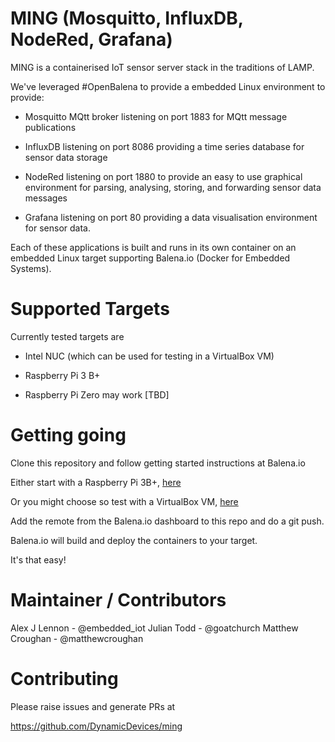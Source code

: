 # MING (Mosquitto, InfluxDB, NodeRed, Grafana)

MING is a containerised IoT sensor server stack in the traditions of LAMP.

We've leveraged #OpenBalena to provide a embedded Linux environment to provide:

- Mosquitto MQtt broker listening on port 1883 for MQtt message publications

- InfluxDB listening on port 8086 providing a time series database for sensor data storage

- NodeRed listening on port 1880 to provide an easy to use graphical environment for parsing,
  analysing, storing, and forwarding sensor data messages

- Grafana listening on port 80 providing a data visualisation environment for sensor data.

Each of these applications is built and runs in its own container on an
embedded Linux target supporting Balena.io (Docker for Embedded Systems).

# Supported Targets

Currently tested targets are

- Intel NUC (which can be used for testing in a VirtualBox VM)

- Raspberry Pi 3 B+

- Raspberry Pi Zero may work [TBD]

# Getting going

Clone this repository and follow getting started instructions at Balena.io

Either start with a Raspberry Pi 3B+, [here](https://www.balena.io/os/docs/raspberrypi3/getting-started)

Or you might choose so test with a VirtualBox VM, [here](https://www.balena.io/blog/no-hardware-use-virtualbox)

Add the remote from the Balena.io dashboard to this repo and do a git push.

Balena.io will build and deploy the containers to your target.

It's that easy!

# Maintainer / Contributors

Alex J Lennon - @embedded_iot
Julian Todd - @goatchurch
Matthew Croughan - @matthewcroughan

# Contributing

Please raise issues and generate PRs at

https://github.com/DynamicDevices/ming



